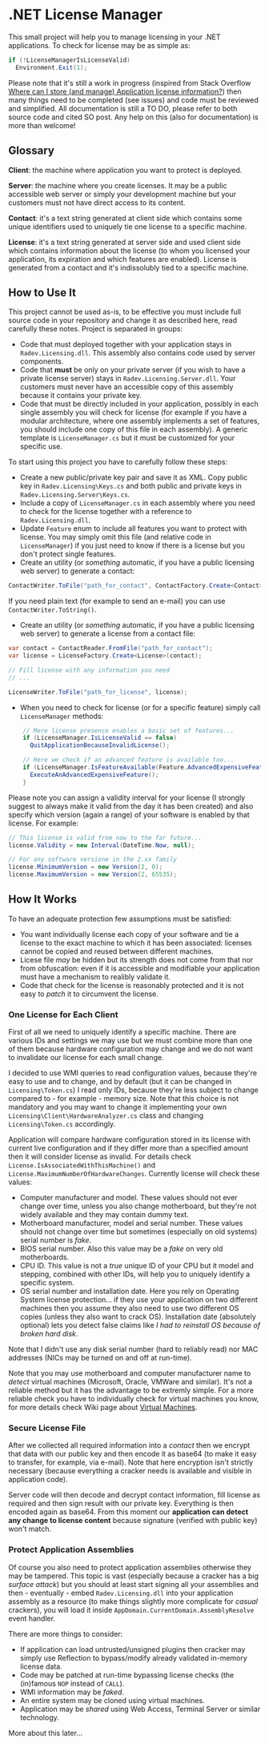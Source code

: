 # .NET License Manager
This small project will help you to manage licensing in your .NET applications. To check for license
may be as simple as:

```C#
if (!LicenseManagerIsLicenseValid)
  Environment.Exit(1);
```

Please note that it's still a work in progress (inspired from Stack Overflow [Where can I store (and manage) Application license information?](http://stackoverflow.com/q/20676008/1207195)) then many things need to be completed (see issues) and code must be reviewed and simplified. All documentation is still a TO DO, please refer to both source code and cited SO post. Any help on this (also for documentation) is more than welcome!

## Glossary

**Client**: the machine where application you want to protect is deployed.

**Server**: the machine where you create licenses. It may be a public accessible web server or
simply your development machine but your customers must not have direct access to its content.

**Contact**: it's a text string generated at client side which contains some unique identifiers
used to uniquely tie one license to a specific machine.

**License**: it's a text string generated at server side and used client side which contains information about
the license (to whom you licensed your application, its expiration and which features are enabled). License
is generated from a contact and it's indissolubly tied to a specific machine.

## How to Use It
This project cannot be used as-is, to be effective you must include full source code in your repository
and change it as described here, read carefully these notes. Project is separated in groups:

* Code that must deployed together with your application stays in `Radev.Licensing.dll`. This assembly also
contains code used by server components.
* Code that **must** be only on your private server (if you wish to have a private license server) stays in
`Radev.Licensing.Server.dll`. Your customers must never have an accessible copy of this assembly because
it contains your private key.
* Code that must be directly included in your application, possibly in each single assembly you will check
for license (for example if you have a modular architecture, where one assembly implements a set of features,
you should include one copy of this file in each assembly). A generic template is `LicenseManager.cs` but
it must be customized for your specific use.

To start using this project you have to carefully follow these steps:

* Create a new public/private key pair and save it as XML. Copy public key in `Radev.Licensing\Keys.cs` and
both public and private keys in `Radev.Licensing.Server\Keys.cs`.
* Include a copy of `LicenseManager.cs` in each assembly where you need to check for the license together with a reference
to `Radev.Licensing.dll`.
* Update `Feature` enum to include all features you want to protect with license. You may simply omit this file (and relative
code in `LicenseManager`) if you just need to know if there is a license but you don't protect single features.
* Create an utility (or _something_ automatic, if you have a public licensing web server) to generate a contact:

```C#
ContactWriter.ToFile("path_for_contact", ContactFactory.Create<Contact>());
```

If you need plain text (for example to send an e-mail) you can use `ContactWriter.ToString()`.
* Create an utility (or _something_ automatic, if you have a public licensing web server) to generate a license
from a contact file:

```C#
var contact = ContactReader.FromFile("path_for_contact");
var license = LicenseFactory.Create<License>(contact);

// Fill license with any information you need
// ...

LicenseWriter.ToFile("path_for_license", license);
```

* When you need to check for license (or for a specific feature) simply call `LicenseManager` methods:
 
```C#
    // Mere license presence enables a basic set of features...
    if (LicenseManager.IsLicenseValid == false)
      QuitApplicationBecauseInvalidLicense();

    // Here we check if an advanced feature is available too...
    if (LicenseManager.IsFeatureAvailable(Feature.AdvancedExpensiveFeature)) {
      ExecuteAnAdvancedExpensiveFeature(); 
    }
```

Please note you can assign a validity interval for your license (I strongly suggest to always
make it valid from the day it has been created) and also specify which version (again a range)
of your software is enabled by that license. For example:

```C#
// This license is valid from now to the far future...
license.Validity = new Interval(DateTime.Now, null);

// For any software versione in the 2.xx family
license.MinimumVersion = new Version(2, 0); 
license.MaximumVersion = new Version(2, 65535);
```

## How It Works

To have an adequate protection few assumptions must be satisfied:

* You want individually license each copy of your software and tie a license to the exact machine
to which it has been associated: licenses cannot be copied and reused between different machines.
* Licese file _may_ be hidden but its strength does not come from that nor from obfuscation: even if
it is accessible and modifiable your application must have a mechanism to realibly validate it.
* Code that check for the license is reasonably protected and it is not easy to _patch_ it to
circumvent the license.

### One License for Each Client

First of all we need to uniquely identify a specific machine. There are various IDs and
settings we may use but we must combine more than one of them because hardware configuration
may change and we do not want to invalidate our license for each small change.

I decided to use WMI queries to read configuration values, because they're easy to use and to change,
and by default (but it can be changed in `Licensing\Token.cs`) I read only IDs, because they're less
subject to change compared to - for example - memory size. Note that this choice is not mandatory
and you may want to change it implementing your own `Licensing\Client\HardwareAnalyzer.cs` class
and changing `Licensing\Token.cs` accordingly.

Application will compare hardware configuration stored in its license with current live configuration
and if they differ more than a specified amount then it will consider license as invalid. For details
check `License.IsAssociatedWithThisMachine()` and `License.MaximumNumberOfHardwareChanges`. Currently
license will check these values:

* Computer manufacturer and model. These values should not ever change over time, unless you also
change motherboard, but they're not widely available and they may contain dummy text.
* Motherboard manufacturer, model and serial number. These values should not change over time but
sometimes (especially on old systems) serial number is _fake_. 
* BIOS serial number. Also this value may be a _fake_ on very old motherboards.
* CPU ID. This value is not a _true_ unique ID of your CPU but it model and stepping, combined with
other IDs, will help you to uniquely identify a specific system.
* OS serial number and installation date. Here you rely on Operating System license protection...
if they use your application on two different machines then you assume they also need to use
two different OS copies (unless they also want to crack OS). Installation date (absolutely optional)
lets you detect false claims like _I had to reinstall OS because of broken hard disk_.

Note that I didn't use any disk serial number (hard to reliably read) nor MAC addresses (NICs
may be turned on and off at run-time).

Note that you may use motherboard and computer manufacturer name to _detect_ virtual machines
(Microsoft, Oracle, VMWare and similar). It's not a reliable method but it has the advantage to
be extremly simple. For a more reliable check you have to individually check for virtual machines
you know, for more details check Wiki page about [Virtual Machines](https://github.com/arepetti/licensemanager/wiki/Virtual-Machines).

### Secure License File

After we collected all required information into a _contact_ then we encrypt that data with our public
key and then encode it as base64 (to make it easy to transfer, for example, via e-mail). Note that
here encryption isn't strictly necessary (because everything a cracker needs is available and visible
in application code).

Server code will then decode and decrypt contact information, fill license as required and then
sign result with our private key. Everything is then encoded again as base64. From this moment
our **application can detect any change to license content** because signature (verified with public key)
won't match.

### Protect Application Assemblies

Of course you also need to protect application assemblies otherwise they may be tampered. This topic is
vast (especially because a cracker has a big _surface attack_) but you should at least start signing
all your assemblies and then - eventually - embed `Radev.Licensing.dll` into your application assembly as
a resource (to make things slightly more complicate for _casual_ crackers), you will load it inside
`AppDomain.CurrentDomain.AssemblyResolve` event handler.

There are more things to consider:

* If application can load untrusted/unsigned plugins then cracker may simply use Reflection to
bypass/modify already validated in-memory license data.
* Code may be patched at run-time bypassing license checks (the (in)famous `NOP` instead of `CALL`).
* WMI information may be _faked_.
* An entire system may be cloned using virtual machines.
* Application may be _shared_ using Web Access, Terminal Server or similar technology.

More about this later...

